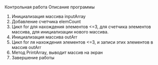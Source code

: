 Контрольная работа 
Описание программы
1. Инициализация массива inputArray
2. Добавление счетчика elemCount
3. Цикл for для нахождения элементов <=3, для счетчика элементов массива, для инициализации нового массива.
4. Инициализация массива outArr
5. Цикл for ля нахождения элементов <=3, и записи этих элементов в массив outArr
6. Метод PrintArray, выводит массив на экран
7. Завершение работы
